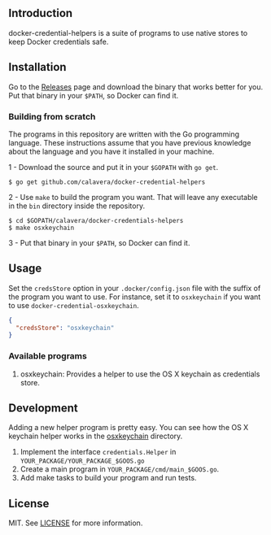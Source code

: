 ## Introduction

docker-credential-helpers is a suite of programs to use native stores to keep Docker credentials safe.

## Installation

Go to the [Releases](https://github.com/calavera/docker-credential-helpers/releases) page and download the binary that works better for you. Put that binary in your `$PATH`, so Docker can find it.

### Building from scratch

The programs in this repository are written with the Go programming language. These instructions assume that you have previous knowledge about the language and you have it installed in your machine.

1 - Download the source and put it in your `$GOPATH` with `go get`.

```
$ go get github.com/calavera/docker-credential-helpers
```

2 - Use `make` to build the program you want. That will leave any executable in the `bin` directory inside the repository.

```
$ cd $GOPATH/calavera/docker-credentials-helpers
$ make osxkeychain
```

3 - Put that binary in your `$PATH`, so Docker can find it.

## Usage

Set the `credsStore` option in your `.docker/config.json` file with the suffix of the program you want to use. For instance, set it to `osxkeychain` if you want to use `docker-credential-osxkeychain`.

```json
{
  "credsStore": "osxkeychain"
}
```

### Available programs

1. osxkeychain: Provides a helper to use the OS X keychain as credentials store.

## Development

Adding a new helper program is pretty easy. You can see how the OS X keychain helper works in the [osxkeychain](osxkeychain) directory.

1. Implement the interface `credentials.Helper` in `YOUR_PACKAGE/YOUR_PACKAGE_$GOOS.go`
2. Create a main program in `YOUR_PACKAGE/cmd/main_$GOOS.go`.
3. Add make tasks to build your program and run tests.

## License

MIT. See [LICENSE](LICENSE) for more information.
